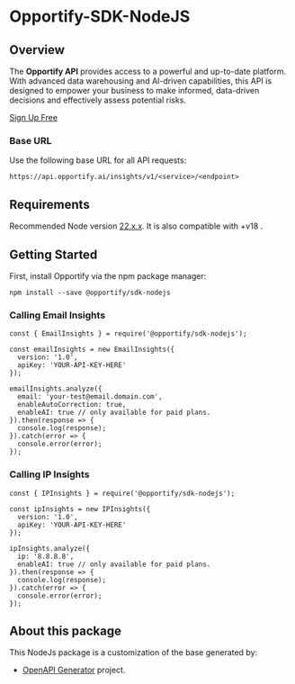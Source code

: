 # Opportify-SDK-NodeJS

## Overview

The **Opportify API** provides access to a powerful and up-to-date platform. With advanced data warehousing and AI-driven capabilities, this API is designed to empower your business to make informed, data-driven decisions and effectively assess potential risks.

[Sign Up Free](https://www.opportify.ai)

### Base URL
Use the following base URL for all API requests:

```plaintext
https://api.opportify.ai/insights/v1/<service>/<endpoint>
```

## Requirements

Recommended Node version [22.x.x](https://nodejs.org/en/blog/release/v22.11.0). It is also compatible with +v18 .

## Getting Started

First, install Opportify via the npm package manager:

```
npm install --save @opportify/sdk-nodejs
```

### Calling Email Insights

```
const { EmailInsights } = require('@opportify/sdk-nodejs');

const emailInsights = new EmailInsights({ 
  version: '1.0',
  apiKey: 'YOUR-API-KEY-HERE'
});

emailInsights.analyze({
  email: 'your-test@email.domain.com',
  enableAutoCorrection: true,
  enableAI: true // only available for paid plans.
}).then(response => {
  console.log(response);  
}).catch(error => {
  console.error(error);
});
```

### Calling IP Insights

```
const { IPInsights } = require('@opportify/sdk-nodejs');

const ipInsights = new IPInsights({ 
  version: '1.0',
  apiKey: 'YOUR-API-KEY-HERE'
});

ipInsights.analyze({
  ip: '8.8.8.8',
  enableAI: true // only available for paid plans.
}).then(response => {
  console.log(response);  
}).catch(error => {
  console.error(error);
});
```

## About this package

This NodeJs package is a customization of the base generated by:

- [OpenAPI Generator](https://openapi-generator.tech) project.

